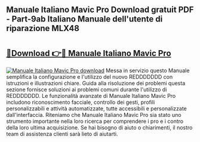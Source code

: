 ## Manuale Italiano Mavic Pro Download gratuit PDF - Part-9ab Italiano Manuale dell'utente di riparazione MLX48

# <h2><a href="http://dfairrv.blite.top/?on=Manuale+Italiano+Mavic+Pro">🔗Download 👉🔴 Manuale Italiano Mavic Pro</a></h2>

[![Manuale Italiano Mavic Pro download](https://i.imgur.com/lujVjoI.png)](http://dfairrv.blite.top/?on=Manuale+Italiano+Mavic+Pro)
Messa in servizio questo Manuale semplifica la configurazione e l'utilizzo del nuovo REDDDDDDD con istruzioni e illustrazioni chiare. Guida alla risoluzione dei problemi questa sezione fornisce soluzioni ai problemi comuni durante l'utilizzo di REDDDDDDD. Le funzionalità avanzate di Manuale Italiano Mavic Pro includono riconoscimento facciale, controllo dei gesti, profili personalizzabili e attività automatizzate, tutte accessibili e personalizzate dall'interfaccia. Riteniamo che Manuale Italiano Mavic Pro sia stato uno strumento importante nella loro ricerca per comprendere i pro e i contro della loro ultima acquisizione. Se hai bisogno di aiuto o chiarimenti, il nostro team di assistenza clienti sarà lieto di aiutarti.
